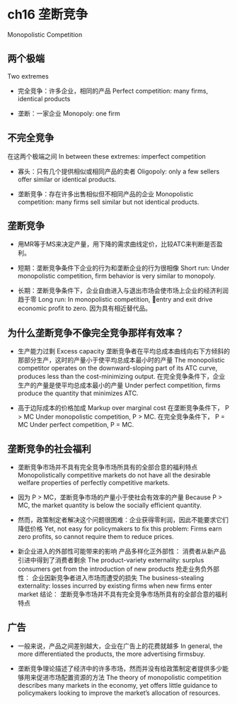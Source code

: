 # ch16 垄断竞争

Monopolistic Competition

## 两个极端

Two extremes

- 完全竞争：许多企业，相同的产品
Perfect competition:  many firms, identical products

- 垄断：一家企业
Monopoly:  one firm

## 不完全竞争

在这两个极端之间
In between these extremes:  imperfect competition

- 寡头：只有几个提供相似或相同产品的卖者
Oligopoly:  only a few sellers offer similar or identical products.

- 垄断竞争：存在许多出售相似但不相同产品的企业
Monopolistic competition:  many firms sell similar but not identical products.

## 垄断竞争

- 用MR等于MS来决定产量，用下降的需求曲线定价，比较ATC来判断是否盈利。

- 短期：垄断竞争条件下企业的行为和垄断企业的行为很相像
Short run:  Under monopolistic competition, firm behavior is very similar to monopoly.

- 长期：垄断竞争条件下，企业自由进入与退出市场会使市场上企业的经济利润趋于零
Long run:  In monopolistic competition, entry and exit drive economic profit to zero.
因为具有相近替代品。

## 为什么垄断竞争不像完全竞争那样有效率？

- 生产能力过剩
Excess capacity
垄断竞争者在平均总成本曲线向右下方倾斜的那部分生产，这时的产量小于使平均总成本最小时的产量
The monopolistic competitor operates on the downward-sloping part of its ATC curve,  produces less than the cost-minimizing output.
在完全竞争条件下，企业生产的产量是使平均总成本最小的产量
Under perfect competition, firms produce the quantity that minimizes ATC.

- 高于边际成本的价格加成
Markup over marginal cost
在垄断竞争条件下， P > MC
Under monopolistic competition, P > MC.
在完全竞争条件下， P = MC
Under perfect competition, P = MC.

## 垄断竞争的社会福利

- 垄断竞争市场并不具有完全竞争市场所具有的全部合意的福利特点
Monopolistically competitive markets do not have all the desirable welfare properties of perfectly competitive markets.  

- 因为 P > MC，垄断竞争市场的产量小于使社会有效率的产量
Because P > MC, the market quantity is below the socially efficient quantity.

- 然而，政策制定者解决这个问题很困难：企业获得零利润，因此不能要求它们降低价格
Yet, not easy for policymakers to fix this problem:  Firms earn zero profits, so cannot require them to reduce prices.

- 新企业进入的外部性可能带来的影响
产品多样化正外部性：  消费者从新产品引进中得到了消费者剩余
The product-variety externality:  surplus consumers get from the introduction of new products
抢走业务负外部性：   企业因新竞争者进入市场而遭受的损失
The business-stealing externality:  losses incurred by existing firms when new firms enter market
结论：
垄断竞争市场并不具有完全竞争市场所具有的全部合意的福利特点

## 广告

- 一般来说，产品之间差别越大，企业在广告上的花费就越多
In general, the more differentiated the products, the more advertising firmsbuy.

- 垄断竞争理论描述了经济中的许多市场，然而并没有给政策制定者提供多少能够用来促进市场配置资源的方法
The theory of monopolistic competition describes many markets in the economy, yet offers little guidance to policymakers looking to improve the market’s allocation of resources.  
